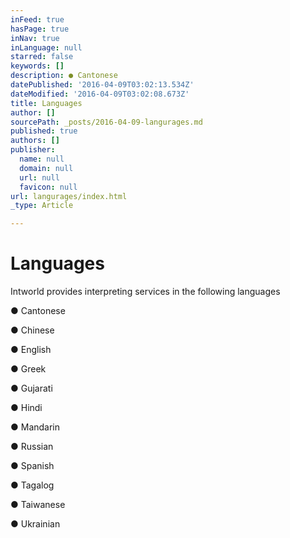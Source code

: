 ```yaml
---
inFeed: true
hasPage: true
inNav: true
inLanguage: null
starred: false
keywords: []
description: ● Cantonese
datePublished: '2016-04-09T03:02:13.534Z'
dateModified: '2016-04-09T03:02:08.673Z'
title: Languages
author: []
sourcePath: _posts/2016-04-09-langurages.md
published: true
authors: []
publisher:
  name: null
  domain: null
  url: null
  favicon: null
url: langurages/index.html
_type: Article

---
```

# Languages

Intworld provides interpreting services in the following languages

● Cantonese

● Chinese

● English

● Greek

● Gujarati

● Hindi

● Mandarin

● Russian

● Spanish

● Tagalog

● Taiwanese

● Ukrainian